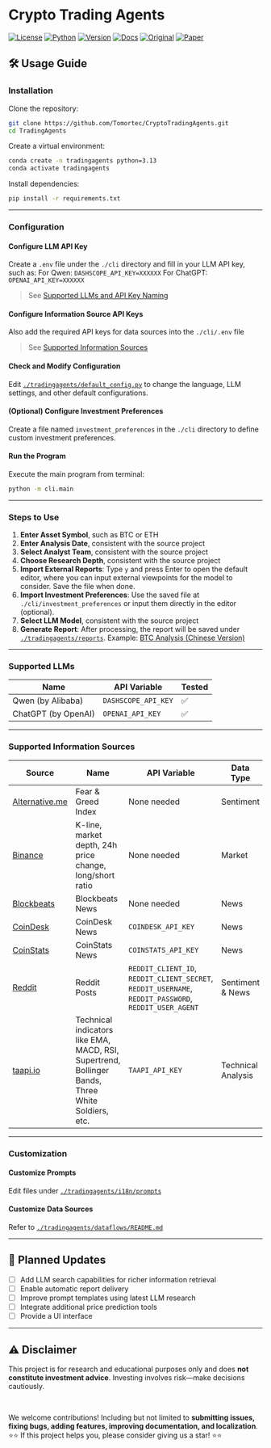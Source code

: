 # Crypto Trading Agents

[![License](https://img.shields.io/badge/License-Apache%202.0-blue.svg)](https://opensource.org/licenses/Apache-2.0)
[![Python](https://img.shields.io/badge/Python-3.10%2B-blue.svg)](https://www.python.org/)
[![Version](https://img.shields.io/badge/Version-0.1.0--preview-yellow.svg)](./VERSION)
[![Docs](https://img.shields.io/badge/Docs-中文文档-green.svg)](./README-CN.md)
[![Original](https://img.shields.io/badge/Base%20On-TauricResearch/TradingAgents-orange.svg)](https://github.com/TauricResearch/TradingAgents)
[![Paper](https://img.shields.io/badge/Paper-arxiv%202412.20138-blue.svg)](https://arxiv.org/pdf/2412.20138)

## 🛠️ Usage Guide
### Installation
Clone the repository:
```sh
git clone https://github.com/Tomortec/CryptoTradingAgents.git
cd TradingAgents
```

Create a virtual environment:
```sh
conda create -n tradingagents python=3.13
conda activate tradingagents
```

Install dependencies:
```sh
pip install -r requirements.txt
```

---

### Configuration
#### Configure LLM API Key
Create a `.env` file under the `./cli` directory and fill in your LLM API key, such as:
For Qwen: `DASHSCOPE_API_KEY=XXXXXX`
For ChatGPT: `OPENAI_API_KEY=XXXXXX`
> See [Supported LLMs and API Key Naming](#supported-llms)

#### Configure Information Source API Keys
Also add the required API keys for data sources into the `./cli/.env` file
> See [Supported Information Sources](#supported-information-sources)

#### Check and Modify Configuration
Edit [`./tradingagents/default_config.py`](./tradingagents/default_config.py) to change the language, LLM settings, and other default configurations.

#### (Optional) Configure Investment Preferences
Create a file named `investment_preferences` in the `./cli` directory to define custom investment preferences.

#### Run the Program
Execute the main program from terminal:
```sh
python -m cli.main
```

---

### Steps to Use

1. **Enter Asset Symbol**, such as BTC or ETH
2. **Enter Analysis Date**, consistent with the source project
3. **Select Analyst Team**, consistent with the source project
4. **Choose Research Depth**, consistent with the source project
5. **Import External Reports**: Type `y` and press Enter to open the default editor, where you can input external viewpoints for the model to consider. Save the file when done.
6. **Import Investment Preferences**: Use the saved file at `./cli/investment_preferences` or input them directly in the editor (optional).
7. **Select LLM Model**, consistent with the source project
8. **Generate Report**: After processing, the report will be saved under [`./tradingagents/reports`](./tradingagents/reports). Example: [BTC Analysis (Chinese Version)](./EXAMPLE_REPORT.md)

---

### Supported LLMs

| Name                | API Variable        | Tested |
| ------------------- | ------------------- | ------ |
| Qwen (by Alibaba)   | `DASHSCOPE_API_KEY` | ✅      |
| ChatGPT (by OpenAI) | `OPENAI_API_KEY`    | ✅      |

---

### Supported Information Sources

|Source|Name|API Variable|Data Type|Registration|
|---|---|---|---| ---|
| [Alternative.me](https://alternative.me/crypto/fear-and-greed-index/)|Fear & Greed Index|None needed| Sentiment| N/A|
| [Binance](https://developers.binance.com/docs/zh-CN/derivatives/usds-margined-futures/market-data/rest-api/Kline-Candlestick-Data) | K-line, market depth, 24h price change, long/short ratio|None needed| Market| N/A|
| [Blockbeats](https://github.com/BlockBeatsOfficial/RESTful-API)| Blockbeats News| None needed| News| N/A|
| [CoinDesk](https://developers.coindesk.com/documentation/data-api/news_v1_article_list)| CoinDesk News| `COINDESK_API_KEY`| News| [API Key Registration](https://developers.coindesk.com/settings/api-keys) |
| [CoinStats](https://docs.api.coinstats.app/reference/get-news)| CoinStats News| `COINSTATS_API_KEY`| News|[API Registration](https://openapi.coinstats.app)|
| [Reddit](https://praw.readthedocs.io/en/stable/)| Reddit Posts| `REDDIT_CLIENT_ID`, `REDDIT_CLIENT_SECRET`, `REDDIT_USERNAME`, `REDDIT_PASSWORD`, `REDDIT_USER_AGENT` | Sentiment & News   | [Register App](https://old.reddit.com/prefs/apps/)|
| [taapi.io](https://taapi.io/indicators/)| Technical indicators like EMA, MACD, RSI, Supertrend, Bollinger Bands, Three White Soldiers, etc. | `TAAPI_API_KEY`| Technical Analysis | [My Account](https://taapi.io/my-account/)                                |

---

### Customization

#### Customize Prompts

Edit files under [`./tradingagents/i18n/prompts`](./tradingagents/i18n/prompts)

#### Customize Data Sources

Refer to [`./tradingagents/dataflows/README.md`](./tradingagents/dataflows/README.md)

---

## 🔄 Planned Updates

* [ ] Add LLM search capabilities for richer information retrieval
* [ ] Enable automatic report delivery
* [ ] Improve prompt templates using latest LLM research
* [ ] Integrate additional price prediction tools
* [ ] Provide a UI interface

---

## ⚠️ Disclaimer

This project is for research and educational purposes only and does **not constitute investment advice**. Investing involves risk—make decisions cautiously.

<br/>

We welcome contributions! Including but not limited to **submitting issues, fixing bugs, adding features, improving documentation, and localization**.  
⭐️⭐️ If this project helps you, please consider giving us a star! ⭐️⭐️